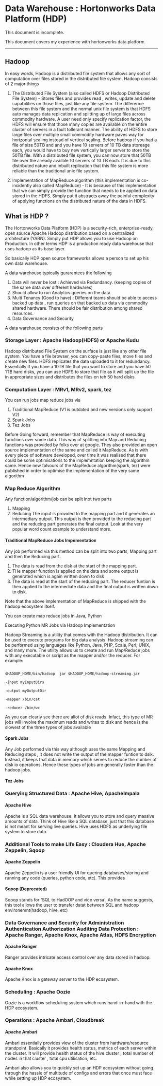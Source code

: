 # Data Warehouse : Hortonworks Data Platform (HDP)

This document is incomplete. 

This document covers my experience with hortonworks data platform. 

-------------

## Hadoop
In easy words, Hadoop is a distributed file system that allows any sort of computation over files stored in the distributed file system. Hadoop consists of 2 major things
1. The Distributed File System (also called HDFS or Hadoop Distributed File System) - Stores files and provides read , writes, update and delete capabilities on those files, just like any file system. The difference between this file system and the normal unix file system is that HDFS auto manages data replication and splitting up of large files across commodity hardware. A user need only specify replication factor, the HDFS will ensure that those many copies are available on the entire cluster of servers in a fault tollerant manner. The ability of HDFS to store large files over multiple small commodity hardware paves way for horizontal scaling instead of vertical scaling. Before hadoop if you had a file of size 50TB and and you have 10 servers of 10 TB data storeage each, you would have to buy new vertically larger server to store the 50TB file. With a distributed file system, you can now store that 50TB file over the already availble 10 servers of 10 TB each. It is due to this distributed nature and inbuilt replication that this file system is more reliable than the traditional unix file system. 

2. Implementation of MapReduce algorithm (this implementation is co-incidently also called MapReduce) - It is because of this implementation that we can simply provide the function that needs to be applied on data stored in the HDFS. Simply put it abstracts away the painful complexity of applying functions on the distributed nature of the data in HDFS.


## What is HDP ?
The Hortonworks Data Platform (HDP) is a security-rich, enterprise-ready, open source Apache Hadoop distribution based on a centralized architecture (YARN). Simply put HDP allows you to use Hadoop on Production. In other terms HDP is a production ready data warehouse that uses hadoop as its base layer.

So basically HDP open source frameworks allows a person to set up his own data warehouse. 

A data warehouse typically gurarantees the following 

1. Data will never be lost :  Achieved via Redundancy. (keeping copies of the same data over different hardwares)
2. Should allow to run Analytics queries on the data. 
3. Multi Tenancy (Good to have) : Different teams should be able to access backed up data , run queries on that backed up data via commodity shared hardware. There should be fair distribution among shared resources.
4. Data Governance and Security 


A data warehouse consists of the following parts
### Storage Layer : Apache Hadoop(HDFS) or Apache Kudu
Hadoop distributed File System on the surface is just like any other file system. You have a file browser, you can copy-paste files, move files and create new files. HDFS replicates the data uploaded to it for redundancy. Essentially if you have a 10TB file that you want to store and you have 50 1TB hard disks, you can use HDFS to store that file as it will split up the file in appropriate sizes and distributes the files on teh 50 hard disks. 



### Computation Layer : MRv1, MRv2, spark, tez
You can run jobs map reduce jobs via
1. Traditional MapReduce (V1 is outdated and new versions only support V2)
2. Spark Jobs
3. Tez Jobs

Before Going forward, remember that MapReduce is way of executing functions over some data. This way of splitting into Map and Reducing functions was provided by folks over at google. They also provided an open source implementation of the same and called it MapReduce. As is with every piece of software developed, over time it was realised that there could be some optimisations to the implemntation keeping the algorithm same. Hence new falvours of the MapReduce algorithm(spark, tez) were published in order to optimise the implementation of the very same algorithm

### Map Reduce Algorithm
Any function/algorithm/job can be split inot two parts
1. Mapping 
2. Reducing
The input is provided to the mapping part and it generates an intermediary output. This output is then provided to the reducing part and the reducing part generates the final output. Look at the very popular word count example to understand more. 


#### Traditional MapReduce Jobs Impementation
Any job performed via this method can be split into two parts, Mapping part and then the Reducing part. 
1. The data is read from the disk at the start of the mapping part.  
2. THe mapper function is applied on the data and some output is generated which is again written down to disk
3. The data is read at the start of the reducing part. The reducer funtion is then applied to the intermediate data and the final output is written down to disk.

Note that the above implementation of MapReduce is shipped with the hadoop ecosystem itself. 

You can create map reduce jobs in Java, Python 

Executing Python MR Jobs via Hadoop Implementation

Hadoop Streaming is a utility that comes with the Hadoop distribution. It can be used to execute programs for big data analysis. Hadoop streaming can be performed using languages like Python, Java, PHP, Scala, Perl, UNIX, and many more. The utility allows us to create and run Map/Reduce jobs with any executable or script as the mapper and/or the reducer. For example:

```

$HADOOP_HOME/bin/hadoop  jar $HADOOP_HOME/hadoop-streaming.jar

-input myInputDirs

-output myOutputDir

-mapper /bin/cat

-reducer /bin/wc
```



As you can clearly see there are allot of disk reads. Infact, this type of MR jobs will involve the maximum reads and writes to disk and hence is the slowest of the three types of jobs available


#### Spark Jobs
Any Job performed via this way although uses the same Mapping and Reducing steps , it does not write the output of the mapper funtion to dsik. Instead, it keeps that data in memory which serves to reduce the number of disk io operations. Hence these types of jobs are generally faster than the hadoop jobs. 

#### Tez Jobs



### Querying Structured Data : Apache Hive, ApacheImpala

#### Apache Hive

Apache is a SQL data warehouse. It allows you to store and query massive amounts of data. Think of Hive like a SQL database, just that this database is not meant for serving live queries. Hive uses HDFS as underlying file system to store data. 



### Additional Tools to make Life Easy : Cloudera Hue, Apache Zeppelin, Sqoop

#### Apache Zeppelin
Apache Zeppelin is a user friendly UI for quering databases/storing and running any code (queries, python code, etc). This provides 

#### Sqoop (Deprecated)
Sqoop stands for 'SQL to HadOOP and vice versa'. As the name suggests, this tool allows the user to transfer datat between SQL and hadoop environemnt(hadoop, hive, etc)


### Data Governance and Security for Administration Authentication Authorization Auditing Data Protection : Apache Ranger, Apache Knox, Apache Atlas, HDFS Encryption

#### Apache Ranger
Ranger provides intricate access control over any data stored in hadoop.

#### Apache Knox
Apache Knox is a gateway server to the HDP ecosystem. 



### Scheduling : Apache Oozie

Oozie is a workflow scheduling system which runs hand-in-hand with the HDP ecosystem.



### Operations : Apache Ambari, Cloudbreak

#### Apache Ambari
Ambari essentially provides view of the cluster from hardware/resource standpoint. Basically it provides health status, metrics of each server within the cluster. It will provide health status of the hive cluster , total number of nodes in that cluster , total cpu utilisation, etc. 

Ambari also allows you to quickly set up an HDP ecosystem without going through the hassle of multitude of configs and errors that once must face while setting up HDP ecosystem.


